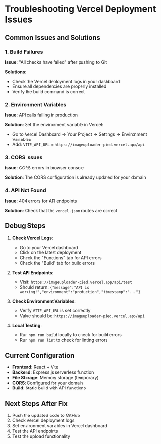 # Troubleshooting Vercel Deployment Issues

## Common Issues and Solutions

### 1. Build Failures

**Issue**: "All checks have failed" after pushing to Git

**Solutions**:
- Check the Vercel deployment logs in your dashboard
- Ensure all dependencies are properly installed
- Verify the build command is correct

### 2. Environment Variables

**Issue**: API calls failing in production

**Solution**: Set the environment variable in Vercel:
- Go to Vercel Dashboard → Your Project → Settings → Environment Variables
- Add: `VITE_API_URL` = `https://imageuploader-pied.vercel.app/api`

### 3. CORS Issues

**Issue**: CORS errors in browser console

**Solution**: The CORS configuration is already updated for your domain

### 4. API Not Found

**Issue**: 404 errors for API endpoints

**Solution**: Check that the `vercel.json` routes are correct

## Debug Steps

1. **Check Vercel Logs**:
   - Go to your Vercel dashboard
   - Click on the latest deployment
   - Check the "Functions" tab for API errors
   - Check the "Build" tab for build errors

2. **Test API Endpoints**:
   - Visit: `https://imageuploader-pied.vercel.app/api/test`
   - Should return: `{"message":"API is working!","environment":"production","timestamp":"..."}`

3. **Check Environment Variables**:
   - Verify `VITE_API_URL` is set correctly
   - Value should be: `https://imageuploader-pied.vercel.app/api`

4. **Local Testing**:
   - Run `npm run build` locally to check for build errors
   - Run `npm run lint` to check for linting errors

## Current Configuration

- **Frontend**: React + Vite
- **Backend**: Express.js serverless function
- **File Storage**: Memory storage (temporary)
- **CORS**: Configured for your domain
- **Build**: Static build with API functions

## Next Steps After Fix

1. Push the updated code to GitHub
2. Check Vercel deployment logs
3. Set environment variables in Vercel dashboard
4. Test the API endpoints
5. Test the upload functionality 
